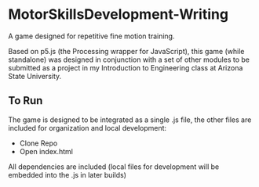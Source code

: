 # MotorSkillsDevelopment-Writing
A game designed for repetitive fine motion training.

Based on p5.js (the Processing wrapper for JavaScript), this game (while standalone) was designed in conjunction with a set of other modules to be submitted as a project in my Introduction to Engineering class at Arizona State University.

## To Run
The game is designed to be integrated as a single .js file, the other files are included for organization and local development:
* Clone Repo
* Open index.html

All dependencies are included (local files for development will be embedded into the .js in later builds)

